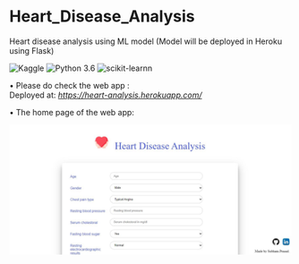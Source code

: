 # Heart_Disease_Analysis
Heart disease analysis using ML model (Model will be deployed in Heroku using Flask)

![Kaggle](https://img.shields.io/badge/Dataset-Kaggle-blue.svg) 
![Python 3.6](https://img.shields.io/badge/Python-3.6-brightgreen.svg) 
![scikit-learnn](https://img.shields.io/badge/Library-Scikit_Learn-orange.svg)

• Please do check the web app :<br />
Deployed at: _https://heart-analysis.herokuapp.com/_

• The home page of the web app:

 ![alt tag](readme_resource/heart_analysis_sample.JPG)
